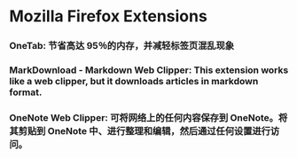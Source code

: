 <!-- @format -->

# Mozilla Firefox Extensions

### OneTab: 节省高达 95％的内存，并减轻标签页混乱现象

### MarkDownload - Markdown Web Clipper: This extension works like a web clipper, but it downloads articles in markdown format.

### OneNote Web Clipper: 可将网络上的任何内容保存到 OneNote。将其剪贴到 OneNote 中、进行整理和编辑，然后通过任何设置进行访问。

###

###

###
